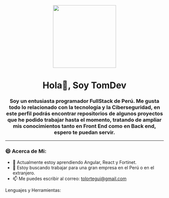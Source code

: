 <div id="header" align="center">
  <img src="https://media.giphy.com/media/v1.Y2lkPTc5MGI3NjExODkyNTA1NzM3YzFlYzVhNjA3NTRiZDk5MzhhYTBkZDczNTFkY2RmNSZlcD12MV9pbnRlcm5hbF9naWZzX2dpZklkJmN0PWc/qgQUggAC3Pfv687qPC/giphy.gif" width="200" />
  <h1 align="center">Hola👋, Soy TomDev</h1>
  <h3 align="center">Soy un entusiasta programador FullStack de Perú. Me gusta todo lo relacionado con la tecnología y la Ciberseguridad, en este perfil podrás encontrar repositorios de algunos proyectos que he podido trabajar hasta el momento, tratando de ampliar mis conocimientos tanto en Front End como en Back end, espero te puedan servir.</h3>
  </div>
  
---


### 😄 Acerca de Mi:
- 🌱 Actualmente estoy aprendiendo Angular, React y Fortinet.
- 🔭 Estoy buscando trabajar para una gran empresa en el Perú o en el extranjero.
- 📫 Me puedes escribir al correo: tolortegui@gmail.com

Lenguajes y Herramientas:


<!--
**FullStackTom/FullStackTom** is a ✨ _special_ ✨ repository because its `README.md` (this file) appears on your GitHub profile.

Here are some ideas to get you started:

- 🔭 I’m currently working on ...
- 🌱 I’m currently learning ...
- 👯 I’m looking to collaborate on ...
- 🤔 I’m looking for help with ...
- 💬 Ask me about ...
- 📫 How to reach me: ...
- 😄 Pronouns: ...
- ⚡ Fun fact: ...
-->
